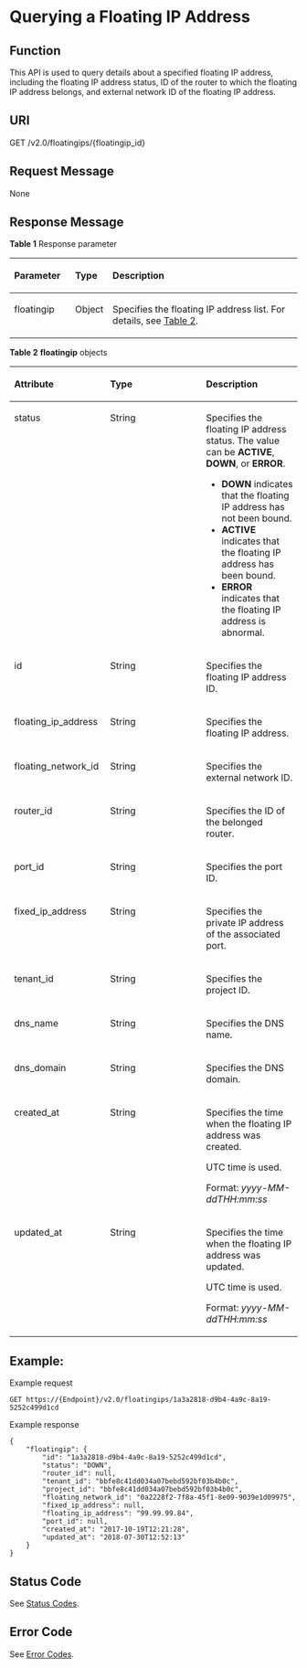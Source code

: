 # Querying a Floating IP Address<a name="eip_openstackapi_0007"></a>

## Function<a name="en-us_topic_0201534072_section433032482159"></a>

This API is used to query details about a specified floating IP address, including the floating IP address status, ID of the router to which the floating IP address belongs, and external network ID of the floating IP address.

## URI<a name="en-us_topic_0201534072_section269019862159"></a>

GET /v2.0/floatingips/\{floatingip\_id\}

## Request Message<a name="en-us_topic_0201534072_section513321362159"></a>

None

## Response Message<a name="en-us_topic_0201534072_section414903182159"></a>

**Table  1**  Response parameter

<a name="en-us_topic_0201534072_table52726292159"></a>
<table><thead align="left"><tr id="en-us_topic_0201534072_row483206142159"><th class="cellrowborder" valign="top" width="21.349999999999998%" id="mcps1.2.4.1.1"><p id="en-us_topic_0201534072_p216556632159"><a name="en-us_topic_0201534072_p216556632159"></a><a name="en-us_topic_0201534072_p216556632159"></a>Parameter</p>
</th>
<th class="cellrowborder" valign="top" width="8.99%" id="mcps1.2.4.1.2"><p id="en-us_topic_0201534072_p92783132159"><a name="en-us_topic_0201534072_p92783132159"></a><a name="en-us_topic_0201534072_p92783132159"></a>Type</p>
</th>
<th class="cellrowborder" valign="top" width="69.66%" id="mcps1.2.4.1.3"><p id="en-us_topic_0201534072_p72773912159"><a name="en-us_topic_0201534072_p72773912159"></a><a name="en-us_topic_0201534072_p72773912159"></a>Description</p>
</th>
</tr>
</thead>
<tbody><tr id="en-us_topic_0201534072_row525977702159"><td class="cellrowborder" valign="top" width="21.349999999999998%" headers="mcps1.2.4.1.1 "><p id="en-us_topic_0201534072_p325609822159"><a name="en-us_topic_0201534072_p325609822159"></a><a name="en-us_topic_0201534072_p325609822159"></a>floatingip</p>
</td>
<td class="cellrowborder" valign="top" width="8.99%" headers="mcps1.2.4.1.2 "><p id="en-us_topic_0201534072_p201938822159"><a name="en-us_topic_0201534072_p201938822159"></a><a name="en-us_topic_0201534072_p201938822159"></a>Object</p>
</td>
<td class="cellrowborder" valign="top" width="69.66%" headers="mcps1.2.4.1.3 "><p id="en-us_topic_0201534072_p191679172159"><a name="en-us_topic_0201534072_p191679172159"></a><a name="en-us_topic_0201534072_p191679172159"></a>Specifies the floating IP address list. For details, see <a href="#en-us_topic_0201534072_table8139247714">Table 2</a>.</p>
</td>
</tr>
</tbody>
</table>

**Table  2** **floatingip**  objects

<a name="en-us_topic_0201534072_table8139247714"></a>
<table><thead align="left"><tr id="en-us_topic_0201534072_row18132240714"><th class="cellrowborder" valign="top" width="33.33333333333333%" id="mcps1.2.4.1.1"><p id="en-us_topic_0201534072_p101201250870"><a name="en-us_topic_0201534072_p101201250870"></a><a name="en-us_topic_0201534072_p101201250870"></a><strong id="en-us_topic_0201534072_b883917243138"><a name="en-us_topic_0201534072_b883917243138"></a><a name="en-us_topic_0201534072_b883917243138"></a>Attribute</strong></p>
</th>
<th class="cellrowborder" valign="top" width="33.33333333333333%" id="mcps1.2.4.1.2"><p id="en-us_topic_0201534072_p161211850674"><a name="en-us_topic_0201534072_p161211850674"></a><a name="en-us_topic_0201534072_p161211850674"></a><strong id="en-us_topic_0201534072_b116546278139"><a name="en-us_topic_0201534072_b116546278139"></a><a name="en-us_topic_0201534072_b116546278139"></a>Type</strong></p>
</th>
<th class="cellrowborder" valign="top" width="33.33333333333333%" id="mcps1.2.4.1.3"><p id="en-us_topic_0201534072_p41217502719"><a name="en-us_topic_0201534072_p41217502719"></a><a name="en-us_topic_0201534072_p41217502719"></a><strong id="en-us_topic_0201534072_b1350518288137"><a name="en-us_topic_0201534072_b1350518288137"></a><a name="en-us_topic_0201534072_b1350518288137"></a>Description</strong></p>
</th>
</tr>
</thead>
<tbody><tr id="en-us_topic_0201534072_row2014192410713"><td class="cellrowborder" valign="top" width="33.33333333333333%" headers="mcps1.2.4.1.1 "><p id="en-us_topic_0201534072_p6028218019164"><a name="en-us_topic_0201534072_p6028218019164"></a><a name="en-us_topic_0201534072_p6028218019164"></a>status</p>
</td>
<td class="cellrowborder" valign="top" width="33.33333333333333%" headers="mcps1.2.4.1.2 "><p id="en-us_topic_0201534072_p5101843519164"><a name="en-us_topic_0201534072_p5101843519164"></a><a name="en-us_topic_0201534072_p5101843519164"></a>String</p>
</td>
<td class="cellrowborder" valign="top" width="33.33333333333333%" headers="mcps1.2.4.1.3 "><p id="en-us_topic_0201534072_p6000412319164"><a name="en-us_topic_0201534072_p6000412319164"></a><a name="en-us_topic_0201534072_p6000412319164"></a>Specifies the floating IP address status. The value can be <strong id="en-us_topic_0201534072_b5686832141314"><a name="en-us_topic_0201534072_b5686832141314"></a><a name="en-us_topic_0201534072_b5686832141314"></a>ACTIVE</strong>, <strong id="en-us_topic_0201534072_b668614321137"><a name="en-us_topic_0201534072_b668614321137"></a><a name="en-us_topic_0201534072_b668614321137"></a>DOWN</strong>, or <strong id="en-us_topic_0201534072_b668723211135"><a name="en-us_topic_0201534072_b668723211135"></a><a name="en-us_topic_0201534072_b668723211135"></a>ERROR</strong>.</p>
<a name="en-us_topic_0201534072_ul10603143175810"></a><a name="en-us_topic_0201534072_ul10603143175810"></a><ul id="en-us_topic_0201534072_ul10603143175810"><li><strong id="en-us_topic_0201534072_b69115394136"><a name="en-us_topic_0201534072_b69115394136"></a><a name="en-us_topic_0201534072_b69115394136"></a>DOWN</strong> indicates that the floating IP address has not been bound.</li><li><strong id="en-us_topic_0201534072_b248155261312"><a name="en-us_topic_0201534072_b248155261312"></a><a name="en-us_topic_0201534072_b248155261312"></a>ACTIVE</strong> indicates that the floating IP address has been bound.</li><li><strong id="en-us_topic_0201534072_b1564525313138"><a name="en-us_topic_0201534072_b1564525313138"></a><a name="en-us_topic_0201534072_b1564525313138"></a>ERROR</strong> indicates that the floating IP address is abnormal. </li></ul>
</td>
</tr>
<tr id="en-us_topic_0201534072_row4141241070"><td class="cellrowborder" valign="top" width="33.33333333333333%" headers="mcps1.2.4.1.1 "><p id="en-us_topic_0201534072_p5513524919164"><a name="en-us_topic_0201534072_p5513524919164"></a><a name="en-us_topic_0201534072_p5513524919164"></a>id</p>
</td>
<td class="cellrowborder" valign="top" width="33.33333333333333%" headers="mcps1.2.4.1.2 "><p id="en-us_topic_0201534072_p212111505713"><a name="en-us_topic_0201534072_p212111505713"></a><a name="en-us_topic_0201534072_p212111505713"></a>String</p>
</td>
<td class="cellrowborder" valign="top" width="33.33333333333333%" headers="mcps1.2.4.1.3 "><p id="en-us_topic_0201534072_p4121850371"><a name="en-us_topic_0201534072_p4121850371"></a><a name="en-us_topic_0201534072_p4121850371"></a>Specifies the floating IP address ID.</p>
</td>
</tr>
<tr id="en-us_topic_0201534072_row614132416712"><td class="cellrowborder" valign="top" width="33.33333333333333%" headers="mcps1.2.4.1.1 "><p id="en-us_topic_0201534072_p1912112509713"><a name="en-us_topic_0201534072_p1912112509713"></a><a name="en-us_topic_0201534072_p1912112509713"></a>floating_ip_address</p>
</td>
<td class="cellrowborder" valign="top" width="33.33333333333333%" headers="mcps1.2.4.1.2 "><p id="en-us_topic_0201534072_p11211850072"><a name="en-us_topic_0201534072_p11211850072"></a><a name="en-us_topic_0201534072_p11211850072"></a>String</p>
</td>
<td class="cellrowborder" valign="top" width="33.33333333333333%" headers="mcps1.2.4.1.3 "><p id="en-us_topic_0201534072_p16122205017713"><a name="en-us_topic_0201534072_p16122205017713"></a><a name="en-us_topic_0201534072_p16122205017713"></a>Specifies the floating IP address.</p>
</td>
</tr>
<tr id="en-us_topic_0201534072_row115102414717"><td class="cellrowborder" valign="top" width="33.33333333333333%" headers="mcps1.2.4.1.1 "><p id="en-us_topic_0201534072_p61223503712"><a name="en-us_topic_0201534072_p61223503712"></a><a name="en-us_topic_0201534072_p61223503712"></a>floating_network_id</p>
</td>
<td class="cellrowborder" valign="top" width="33.33333333333333%" headers="mcps1.2.4.1.2 "><p id="en-us_topic_0201534072_p1812220507714"><a name="en-us_topic_0201534072_p1812220507714"></a><a name="en-us_topic_0201534072_p1812220507714"></a>String</p>
</td>
<td class="cellrowborder" valign="top" width="33.33333333333333%" headers="mcps1.2.4.1.3 "><p id="en-us_topic_0201534072_p16122550274"><a name="en-us_topic_0201534072_p16122550274"></a><a name="en-us_topic_0201534072_p16122550274"></a>Specifies the external network ID.</p>
</td>
</tr>
<tr id="en-us_topic_0201534072_row19155241277"><td class="cellrowborder" valign="top" width="33.33333333333333%" headers="mcps1.2.4.1.1 "><p id="en-us_topic_0201534072_p201223504719"><a name="en-us_topic_0201534072_p201223504719"></a><a name="en-us_topic_0201534072_p201223504719"></a>router_id</p>
</td>
<td class="cellrowborder" valign="top" width="33.33333333333333%" headers="mcps1.2.4.1.2 "><p id="en-us_topic_0201534072_p1122155015714"><a name="en-us_topic_0201534072_p1122155015714"></a><a name="en-us_topic_0201534072_p1122155015714"></a>String</p>
</td>
<td class="cellrowborder" valign="top" width="33.33333333333333%" headers="mcps1.2.4.1.3 "><p id="en-us_topic_0201534072_p812212506713"><a name="en-us_topic_0201534072_p812212506713"></a><a name="en-us_topic_0201534072_p812212506713"></a>Specifies the ID of the belonged router.</p>
</td>
</tr>
<tr id="en-us_topic_0201534072_row101514247714"><td class="cellrowborder" valign="top" width="33.33333333333333%" headers="mcps1.2.4.1.1 "><p id="en-us_topic_0201534072_p412218502718"><a name="en-us_topic_0201534072_p412218502718"></a><a name="en-us_topic_0201534072_p412218502718"></a>port_id</p>
</td>
<td class="cellrowborder" valign="top" width="33.33333333333333%" headers="mcps1.2.4.1.2 "><p id="en-us_topic_0201534072_p612213506716"><a name="en-us_topic_0201534072_p612213506716"></a><a name="en-us_topic_0201534072_p612213506716"></a>String</p>
</td>
<td class="cellrowborder" valign="top" width="33.33333333333333%" headers="mcps1.2.4.1.3 "><p id="en-us_topic_0201534072_p141228504716"><a name="en-us_topic_0201534072_p141228504716"></a><a name="en-us_topic_0201534072_p141228504716"></a>Specifies the port ID.</p>
</td>
</tr>
<tr id="en-us_topic_0201534072_row3164249715"><td class="cellrowborder" valign="top" width="33.33333333333333%" headers="mcps1.2.4.1.1 "><p id="en-us_topic_0201534072_p01237508720"><a name="en-us_topic_0201534072_p01237508720"></a><a name="en-us_topic_0201534072_p01237508720"></a>fixed_ip_address</p>
</td>
<td class="cellrowborder" valign="top" width="33.33333333333333%" headers="mcps1.2.4.1.2 "><p id="en-us_topic_0201534072_p111239501770"><a name="en-us_topic_0201534072_p111239501770"></a><a name="en-us_topic_0201534072_p111239501770"></a>String</p>
</td>
<td class="cellrowborder" valign="top" width="33.33333333333333%" headers="mcps1.2.4.1.3 "><p id="en-us_topic_0201534072_p1712316501972"><a name="en-us_topic_0201534072_p1712316501972"></a><a name="en-us_topic_0201534072_p1712316501972"></a>Specifies the private IP address of the associated port.</p>
</td>
</tr>
<tr id="en-us_topic_0201534072_row21662416711"><td class="cellrowborder" valign="top" width="33.33333333333333%" headers="mcps1.2.4.1.1 "><p id="en-us_topic_0201534072_p812355018717"><a name="en-us_topic_0201534072_p812355018717"></a><a name="en-us_topic_0201534072_p812355018717"></a>tenant_id</p>
</td>
<td class="cellrowborder" valign="top" width="33.33333333333333%" headers="mcps1.2.4.1.2 "><p id="en-us_topic_0201534072_p612316509712"><a name="en-us_topic_0201534072_p612316509712"></a><a name="en-us_topic_0201534072_p612316509712"></a>String</p>
</td>
<td class="cellrowborder" valign="top" width="33.33333333333333%" headers="mcps1.2.4.1.3 "><p id="en-us_topic_0201534072_p10487112"><a name="en-us_topic_0201534072_p10487112"></a><a name="en-us_topic_0201534072_p10487112"></a>Specifies the project ID.</p>
<p id="en-us_topic_0201534072_p51231950174"><a name="en-us_topic_0201534072_p51231950174"></a><a name="en-us_topic_0201534072_p51231950174"></a></p>
</td>
</tr>
<tr id="en-us_topic_0201534072_row11176241720"><td class="cellrowborder" valign="top" width="33.33333333333333%" headers="mcps1.2.4.1.1 "><p id="en-us_topic_0201534072_p11222111885214"><a name="en-us_topic_0201534072_p11222111885214"></a><a name="en-us_topic_0201534072_p11222111885214"></a>dns_name</p>
</td>
<td class="cellrowborder" valign="top" width="33.33333333333333%" headers="mcps1.2.4.1.2 "><p id="en-us_topic_0201534072_p122232018115215"><a name="en-us_topic_0201534072_p122232018115215"></a><a name="en-us_topic_0201534072_p122232018115215"></a>String</p>
</td>
<td class="cellrowborder" valign="top" width="33.33333333333333%" headers="mcps1.2.4.1.3 "><p id="en-us_topic_0201534072_p18223161825216"><a name="en-us_topic_0201534072_p18223161825216"></a><a name="en-us_topic_0201534072_p18223161825216"></a>Specifies the DNS name.</p>
</td>
</tr>
<tr id="en-us_topic_0201534072_row17174241670"><td class="cellrowborder" valign="top" width="33.33333333333333%" headers="mcps1.2.4.1.1 "><p id="en-us_topic_0201534072_p492133065713"><a name="en-us_topic_0201534072_p492133065713"></a><a name="en-us_topic_0201534072_p492133065713"></a>dns_domain</p>
</td>
<td class="cellrowborder" valign="top" width="33.33333333333333%" headers="mcps1.2.4.1.2 "><p id="en-us_topic_0201534072_p16929300573"><a name="en-us_topic_0201534072_p16929300573"></a><a name="en-us_topic_0201534072_p16929300573"></a>String</p>
</td>
<td class="cellrowborder" valign="top" width="33.33333333333333%" headers="mcps1.2.4.1.3 "><p id="en-us_topic_0201534072_p3921230175711"><a name="en-us_topic_0201534072_p3921230175711"></a><a name="en-us_topic_0201534072_p3921230175711"></a>Specifies the DNS domain.</p>
</td>
</tr>
<tr id="en-us_topic_0201534072_row1418142410714"><td class="cellrowborder" valign="top" width="33.33333333333333%" headers="mcps1.2.4.1.1 "><p id="en-us_topic_0201534072_p1953114119914"><a name="en-us_topic_0201534072_p1953114119914"></a><a name="en-us_topic_0201534072_p1953114119914"></a>created_at</p>
</td>
<td class="cellrowborder" valign="top" width="33.33333333333333%" headers="mcps1.2.4.1.2 "><p id="en-us_topic_0201534072_p595318416919"><a name="en-us_topic_0201534072_p595318416919"></a><a name="en-us_topic_0201534072_p595318416919"></a>String</p>
</td>
<td class="cellrowborder" valign="top" width="33.33333333333333%" headers="mcps1.2.4.1.3 "><p id="en-us_topic_0201534072_p1395374115919"><a name="en-us_topic_0201534072_p1395374115919"></a><a name="en-us_topic_0201534072_p1395374115919"></a>Specifies the time when the floating IP address was created.</p>
<p id="en-us_topic_0201534072_p1232884613478"><a name="en-us_topic_0201534072_p1232884613478"></a><a name="en-us_topic_0201534072_p1232884613478"></a>UTC time is used.</p>
<p id="en-us_topic_0201534072_p2070141994713"><a name="en-us_topic_0201534072_p2070141994713"></a><a name="en-us_topic_0201534072_p2070141994713"></a>Format: <em id="en-us_topic_0201534072_i542193342011"><a name="en-us_topic_0201534072_i542193342011"></a><a name="en-us_topic_0201534072_i542193342011"></a>yyyy-MM-ddTHH:mm:ss</em></p>
</td>
</tr>
<tr id="en-us_topic_0201534072_row1188246714"><td class="cellrowborder" valign="top" width="33.33333333333333%" headers="mcps1.2.4.1.1 "><p id="en-us_topic_0201534072_p139719548912"><a name="en-us_topic_0201534072_p139719548912"></a><a name="en-us_topic_0201534072_p139719548912"></a>updated_at</p>
</td>
<td class="cellrowborder" valign="top" width="33.33333333333333%" headers="mcps1.2.4.1.2 "><p id="en-us_topic_0201534072_p53971154594"><a name="en-us_topic_0201534072_p53971154594"></a><a name="en-us_topic_0201534072_p53971154594"></a>String</p>
</td>
<td class="cellrowborder" valign="top" width="33.33333333333333%" headers="mcps1.2.4.1.3 "><p id="en-us_topic_0201534072_p1339713549918"><a name="en-us_topic_0201534072_p1339713549918"></a><a name="en-us_topic_0201534072_p1339713549918"></a>Specifies the time when the floating IP address was updated.</p>
<p id="en-us_topic_0201534072_p876511114816"><a name="en-us_topic_0201534072_p876511114816"></a><a name="en-us_topic_0201534072_p876511114816"></a>UTC time is used.</p>
<p id="en-us_topic_0201534072_p137222218476"><a name="en-us_topic_0201534072_p137222218476"></a><a name="en-us_topic_0201534072_p137222218476"></a>Format: <em id="en-us_topic_0201534072_i149104882218"><a name="en-us_topic_0201534072_i149104882218"></a><a name="en-us_topic_0201534072_i149104882218"></a>yyyy-MM-ddTHH:mm:ss</em></p>
</td>
</tr>
</tbody>
</table>

## Example:<a name="en-us_topic_0201534072_section382935262159"></a>

Example request

```
GET https://{Endpoint}/v2.0/floatingips/1a3a2818-d9b4-4a9c-8a19-5252c499d1cd
```

Example response

```
{
    "floatingip": {
        "id": "1a3a2818-d9b4-4a9c-8a19-5252c499d1cd",
        "status": "DOWN",
        "router_id": null,
        "tenant_id": "bbfe8c41dd034a07bebd592bf03b4b0c",
        "project_id": "bbfe8c41dd034a07bebd592bf03b4b0c",
        "floating_network_id": "0a2228f2-7f8a-45f1-8e09-9039e1d09975",
        "fixed_ip_address": null,
        "floating_ip_address": "99.99.99.84",
        "port_id": null,
        "created_at": "2017-10-19T12:21:28",
        "updated_at": "2018-07-30T12:52:13"
    }
}
```

## Status Code<a name="en-us_topic_0201534072_section10470352390"></a>

See  [Status Codes](status-codes.md#eip_api05_0001).

## Error Code<a name="en-us_topic_0201534072_section85821649202813"></a>

See  [Error Codes](error-codes.md#eip_api05_0002).

